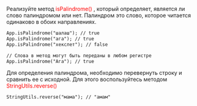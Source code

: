 Реализуйте метод <palindrome style=color:red> isPalindrome() </palindrome>, который определяет, является ли слово палиндромом или нет. Палиндром это слово, которое читается одинаково в обоих направлениях.

```markdown
App.isPalindrome("шалаш"); // true
App.isPalindrome("ага"); // true
App.isPalindrome("хекслет"); // false

// Слова в метод могут быть переданы в любом регистре
App.isPalindrome("Ага"); // true
```

Для определения палиндрома, необходимо перевернуть строку и сравнить ее с исходной. Для этого воспользуйтесь методом <reverse style=color:red> StringUtils.reverse() </reverse>

```markdown
StringUtils.reverse("мама"); // "амам"
```